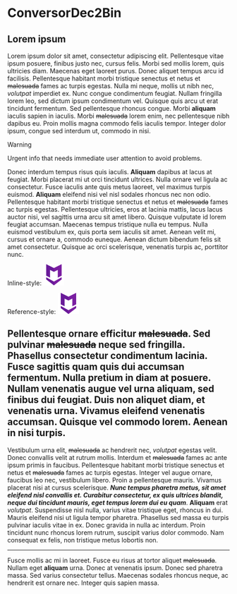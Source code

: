 # ConversorDec2Bin
 ## Lorem ipsum
 Lorem ipsum dolor sit amet, consectetur adipiscing elit. Pellentesque vitae ipsum posuere, finibus justo nec, cursus felis. Morbi sed mollis lorem, quis ultricies diam. Maecenas eget laoreet purus. Donec aliquet tempus arcu id facilisis. Pellentesque habitant morbi tristique senectus et netus et ~~malesuada~~ fames ac turpis egestas. Nulla mi neque, mollis ut nibh nec, *volutpat* imperdiet ex. Nunc congue condimentum feugiat. Nullam fringilla lorem leo, sed dictum ipsum condimentum vel. Quisque quis arcu ut erat tincidunt fermentum. Sed pellentesque rhoncus congue. Morbi **aliquam** iaculis sapien in iaculis. Morbi ~~malesuada~~ lorem enim, nec pellentesque nibh dapibus eu. Proin mollis magna commodo felis iaculis tempor. Integer dolor ipsum, congue sed interdum ut, commodo in nisi.



> [!WARNING]
> Urgent info that needs immediate user attention to avoid problems.
>


Donec interdum tempus risus quis iaculis. **Aliquam** dapibus at lacus at feugiat. Morbi placerat mi ut orci tincidunt ultrices. Nulla ornare vel ligula ac consectetur. Fusce iaculis ante quis metus laoreet, vel maximus turpis euismod. **Aliquam** eleifend nisi vel nisl sodales rhoncus nec non odio. Pellentesque habitant morbi tristique senectus et netus et ~~malesuada~~ fames ac turpis egestas. Pellentesque ultricies, eros at lacinia mattis, lacus lacus auctor nisi, vel sagittis urna arcu sit amet libero. Quisque vulputate id lorem feugiat accumsan. Maecenas tempus tristique nulla eu tempus. Nulla euismod vestibulum ex, quis porta sem iaculis sit amet. Aenean velit mi, cursus et ornare a, commodo euneque. Aenean dictum bibendum felis sit amet consectetur. Quisque ac orci scelerisque, venenatis turpis ac, porttitor nunc.

Inline-style: 
![alt text](https://github.com/adam-p/markdown-here/raw/master/src/common/images/icon48.png "Logo Title Text 1")

Reference-style: 
![alt text][logo]

[logo]: https://github.com/adam-p/markdown-here/raw/master/src/common/images/icon48.png "Logo Title Text 2"

Pellentesque ornare efficitur ~~malesuada~~. Sed pulvinar ~~malesuada~~ neque sed fringilla. Phasellus consectetur condimentum lacinia. Fusce sagittis quam quis dui accumsan fermentum. Nulla pretium in diam at posuere. Nullam venenatis augue vel urna **aliquam**, sed finibus dui feugiat. Duis non aliquet diam, et venenatis urna. Vivamus eleifend venenatis accumsan. Quisque vel commodo lorem. Aenean in nisi turpis.
---
Vestibulum urna elit, ~~malesuada~~ ac hendrerit nec, *volutpat* egestas velit. Donec convallis velit at rutrum mollis. Interdum et ~~malesuada~~ fames ac ante ipsum primis in faucibus. Pellentesque habitant morbi tristique senectus et netus et ~~malesuada~~ fames ac turpis egestas. Integer vel augue ornare, faucibus leo nec, vestibulum libero. Proin a pellentesque mauris. Vivamus placerat nisi at cursus scelerisque. ***Nunc tempus pharetra metus, sit amet eleifend nisl convallis et. Curabitur consectetur, ex quis ultrices blandit, neque dui tincidunt mauris, eget tempus lorem dui eu quam***. **Aliquam** erat *volutpat*. Suspendisse nisl nulla, varius vitae tristique eget, rhoncus in dui. Mauris eleifend nisi ut ligula tempor pharetra. Phasellus sed massa eu turpis pulvinar iaculis vitae in ex. Donec gravida in nulla ac interdum. Proin tincidunt nunc rhoncus lorem rutrum, suscipit varius dolor commodo. Nam consequat ex felis, non tristique metus lobortis non.
___
 Fusce mollis ac mi in laoreet. Fusce eu risus at tortor aliquet ~~malesuada~~. Nullam eget **aliquam** urna. Donec at venenatis ipsum. Donec sed pharetra massa. Sed varius consectetur tellus. Maecenas sodales rhoncus neque, ac hendrerit est ornare nec. Integer quis sapien massa. 

